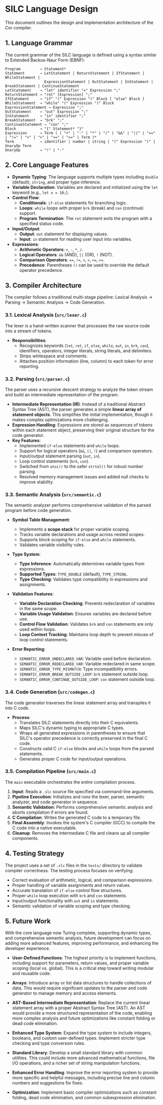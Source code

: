 # SILC Language Design

This document outlines the design and implementation architecture of the Cor compiler.

## 1. Language Grammar

The current grammar of the SILC language is defined using a syntax similar to Extended Backus-Naur Form (EBNF):

```
Program         → Statement*
Statement       → LetStatement | ReturnStatement | IfStatement | WhileStatement | 
                  ExpressionStatement | OutStatement | InStatement | BreakStatement | ContinueStatement
LetStatement    → "let" identifier "=" Expression ";"
ReturnStatement → "ret" [Expression] ";"
IfStatement     → "if" "(" Expression ")" Block [ "else" Block ]
WhileStatement  → "while" "(" Expression ")" Block
ExpressionStatement → Expression ";"
OutStatement    → "out" Expression ";"
InStatement     → "in" identifier ";"
BreakStatement  → "brk" ";"
ContinueStatement → "con" ";"
Block           → "{" Statement* "}"
Expression      → Term ( ( "+" | "-" | "*" | "/" | "&&" | "||" | "==" | "!=" | "<" | ">" | "<=" | ">=" ) Term )*
Term            → identifier | number | string | "(" Expression ")" | UnaryOp Term
UnaryOp         → "!" | "-"
```

## 2. Core Language Features

-   **Dynamic Typing**: The language supports multiple types including `double` (default), `string`, and proper type inference.
-   **Variable Declaration**: Variables are declared and initialized using the `let` keyword (e.g., `let x = 10;`).
-   **Control Flow**:
    -   **Conditionals**: `if-else` statements for branching logic.
    -   **Loops**: `while` loops with proper `brk` (break) and `con` (continue) support.
    -   **Program Termination**: The `ret` statement exits the program with a specified status code.
-   **Input/Output**: 
    -   **Output**: `out` statement for displaying values.
    -   **Input**: `in` statement for reading user input into variables.
-   **Expressions**:
    -   **Arithmetic Operators**: `+`, `-`, `*`, `/`.
    -   **Logical Operators**: `&&` (AND), `||` (OR), `!` (NOT).
    -   **Comparison Operators**: `==`, `!=`, `<`, `>`, `<=`, `>=`.
    -   **Precedence**: Parentheses `()` can be used to override the default operator precedence.

## 3. Compiler Architecture

The compiler follows a traditional multi-stage pipeline: Lexical Analysis → Parsing → Semantic Analysis → Code Generation.

### 3.1. Lexical Analysis (`src/lexer.c`)

The lexer is a hand-written scanner that processes the raw source code into a stream of tokens.

-   **Responsibilities**:
    -   Recognizes keywords (`let`, `ret`, `if`, `else`, `while`, `out`, `in`, `brk`, `con`), identifiers, operators, integer literals, string literals, and delimiters.
    -   Strips whitespace and comments.
    -   Attaches position information (line, column) to each token for error reporting.

### 3.2. Parsing (`src/parser.c`)

The parser uses a recursive descent strategy to analyze the token stream and build an intermediate representation of the program.

-   **Intermediate Representation (IR)**: Instead of a traditional Abstract Syntax Tree (AST), the parser generates a simple **linear array of statement objects**. This simplifies the initial implementation, though it makes complex optimizations more challenging.
-   **Expression Handling**: Expressions are stored as sequences of tokens within each statement object, preserving their original structure for the code generator.
-   **Key Features**:
    -   Implemented `if-else` statements and `while` loops.
    -   Support for logical operators (`&&`, `||`, `!`) and comparison operators.
    -   Input/output statement parsing (`out`, `in`).
    -   Loop control statements (`brk`, `con`).
    -   Switched from `atoi()` to the safer `strtol()` for robust number parsing.
    -   Resolved memory management issues and added null checks to improve stability.

### 3.3. Semantic Analysis (`src/semantic.c`)

The semantic analyzer performs comprehensive validation of the parsed program before code generation.

-   **Symbol Table Management**:
    -   Implements a **scope stack** for proper variable scoping.
    -   Tracks variable declarations and usage across nested scopes.
    -   Supports block scoping for `if-else` and `while` statements.
    -   Validates variable visibility rules.

-   **Type System**:
    -   **Type Inference**: Automatically determines variable types from expressions.
    -   **Supported Types**: `TYPE_DOUBLE` (default), `TYPE_STRING`.
    -   **Type Checking**: Validates type compatibility in expressions and assignments.

-   **Validation Features**:
    -   **Variable Declaration Checking**: Prevents redeclaration of variables in the same scope.
    -   **Variable Usage Validation**: Ensures variables are declared before use.
    -   **Control Flow Validation**: Validates `brk` and `con` statements are only used within loops.
    -   **Loop Context Tracking**: Maintains loop depth to prevent misuse of loop control statements.

-   **Error Reporting**:
    -   `SEMANTIC_ERROR_UNDECLARED_VAR`: Variable used before declaration.
    -   `SEMANTIC_ERROR_REDECLARED_VAR`: Variable redeclared in same scope.
    -   `SEMANTIC_ERROR_TYPE_MISMATCH`: Type incompatibility errors.
    -   `SEMANTIC_ERROR_BREAK_OUTSIDE_LOOP`: `brk` statement outside loop.
    -   `SEMANTIC_ERROR_CONTINUE_OUTSIDE_LOOP`: `con` statement outside loop.

### 3.4. Code Generation (`src/codegen.c`)

The code generator traverses the linear statement array and transpiles it into C code.

-   **Process**:
    -   Translates SILC statements directly into their C equivalents.
    -   Maps SILC's dynamic typing to appropriate C types.
    -   Wraps all generated expressions in parentheses to ensure that SILC's operator precedence is correctly preserved in the final C code.
    -   Constructs valid C `if-else` blocks and `while` loops from the parsed statements.
    -   Generates proper C code for input/output operations.

### 3.5. Compilation Pipeline (`src/main.c`)

The `main` executable orchestrates the entire compilation process.

1.  **Input**: Reads a `.slc` source file specified via command-line arguments.
2.  **Pipeline Execution**: Initializes and runs the lexer, parser, semantic analyzer, and code generator in sequence.
3.  **Semantic Validation**: Performs comprehensive semantic analysis and aborts compilation if errors are found.
4.  **C Compilation**: Writes the generated C code to a temporary file.
5.  **Final Assembly**: Invokes the system's C compiler (GCC) to compile the C code into a native executable.
6.  **Cleanup**: Removes the intermediate C file and cleans up all compiler components.

## 4. Testing Strategy

The project uses a set of `.slc` files in the `tests/` directory to validate compiler correctness. The testing process focuses on verifying:

-   Correct evaluation of arithmetic, logical, and comparison expressions.
-   Proper handling of variable assignments and return values.
-   Accurate translation of `if-else` control flow structures.
-   Proper `while` loop execution with `brk` and `con` statements.
-   Input/output functionality with `out` and `in` statements.
-   Semantic validation of variable scoping and type checking.

## 5. Future Work

With the core language now Turing complete, supporting dynamic types, and comprehensive semantic analysis, future development can focus on adding more advanced features, improving performance, and enhancing the developer experience.

-   **User-Defined Functions**: The highest priority is to implement functions, including support for parameters, return values, and proper variable scoping (local vs. global). This is a critical step toward writing modular and reusable code.

-   **Arrays**: Introduce array or list data structures to handle collections of data. This would require significant updates to the parser and code generator to manage memory and access elements.

-   **AST-Based Intermediate Representation**: Replace the current linear statement array with a proper Abstract Syntax Tree (AST). An AST would provide a more structured representation of the code, enabling more complex analysis and future optimizations like constant folding or dead code elimination.

-   **Enhanced Type System**: Expand the type system to include integers, booleans, and custom user-defined types. Implement stricter type checking and type conversion rules.

-   **Standard Library**: Develop a small standard library with common utilities. This could include more advanced mathematical functions, file I/O operations, and a richer set of string manipulation functions.

-   **Enhanced Error Handling**: Improve the error reporting system to provide more specific and helpful messages, including precise line and column numbers and suggestions for fixes.

-   **Optimization**: Implement basic compiler optimizations such as constant folding, dead code elimination, and common subexpression elimination.
